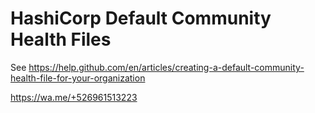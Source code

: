 # HashiCorp Default Community Health Files

See https://help.github.com/en/articles/creating-a-default-community-health-file-for-your-organization

https://wa.me/+526961513223